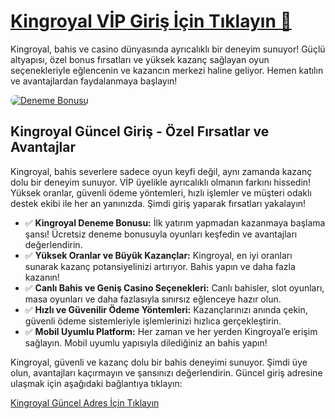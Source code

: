 <h1><a href="https://t.me/+vT5xydT9LLBlMzA0" title="Kingroyal VİP Giriş İçin Tıklayın">Kingroyal VİP Giriş İçin Tıklayın 🚀</a></h1>
<p>Kingroyal, bahis ve casino dünyasında ayrıcalıklı bir deneyim sunuyor! Güçlü altyapısı, özel bonus fırsatları ve yüksek kazanç sağlayan oyun seçenekleriyle eğlencenin ve kazancın merkezi haline geliyor. Hemen katılın ve avantajlardan faydalanmaya başlayın!</p>
<a href="https://t.me/+vT5xydT9LLBlMzA0" title="Deneme Bonusu">
    <img src="https://i.ibb.co/5K7Ks6w/zzzz3.gif" alt="Deneme Bonusu" style="max-width:100%; height:auto; border-radius:8px;">
</a>
<div class="description">
    <h2>Kingroyal Güncel Giriş - Özel Fırsatlar ve Avantajlar</h2>
    <p>Kingroyal, bahis severlere sadece oyun keyfi değil, aynı zamanda kazanç dolu bir deneyim sunuyor. VİP üyelikle ayrıcalıklı olmanın farkını hissedin! Yüksek oranlar, güvenli ödeme yöntemleri, hızlı işlemler ve müşteri odaklı destek ekibi ile her an yanınızda. Şimdi giriş yaparak fırsatları yakalayın!</p>
    <ul>
        <li>✅ <strong>Kingroyal Deneme Bonusu:</strong> İlk yatırım yapmadan kazanmaya başlama şansı! Ücretsiz deneme bonusuyla oyunları keşfedin ve avantajları değerlendirin.</li>
        <li>✅ <strong>Yüksek Oranlar ve Büyük Kazançlar:</strong> Kingroyal, en iyi oranları sunarak kazanç potansiyelinizi artırıyor. Bahis yapın ve daha fazla kazanın!</li>
        <li>✅ <strong>Canlı Bahis ve Geniş Casino Seçenekleri:</strong> Canlı bahisler, slot oyunları, masa oyunları ve daha fazlasıyla sınırsız eğlenceye hazır olun.</li>
        <li>✅ <strong>Hızlı ve Güvenilir Ödeme Yöntemleri:</strong> Kazançlarınızı anında çekin, güvenli ödeme sistemleriyle işlemlerinizi hızlıca gerçekleştirin.</li>
        <li>✅ <strong>Mobil Uyumlu Platform:</strong> Her zaman ve her yerden Kingroyal’e erişim sağlayın. Mobil uyumlu yapısıyla dilediğiniz an bahis yapın!</li>
    </ul>
    <p>Kingroyal, güvenli ve kazanç dolu bir bahis deneyimi sunuyor. Şimdi üye olun, avantajları kaçırmayın ve şansınızı değerlendirin. Güncel giriş adresine ulaşmak için aşağıdaki bağlantıya tıklayın:</p>
    <a href="https://t.me/+vT5xydT9LLBlMzA0" title="Kingroyal Güncel Adres">Kingroyal Güncel Adres İçin Tıklayın</a>
</div>
